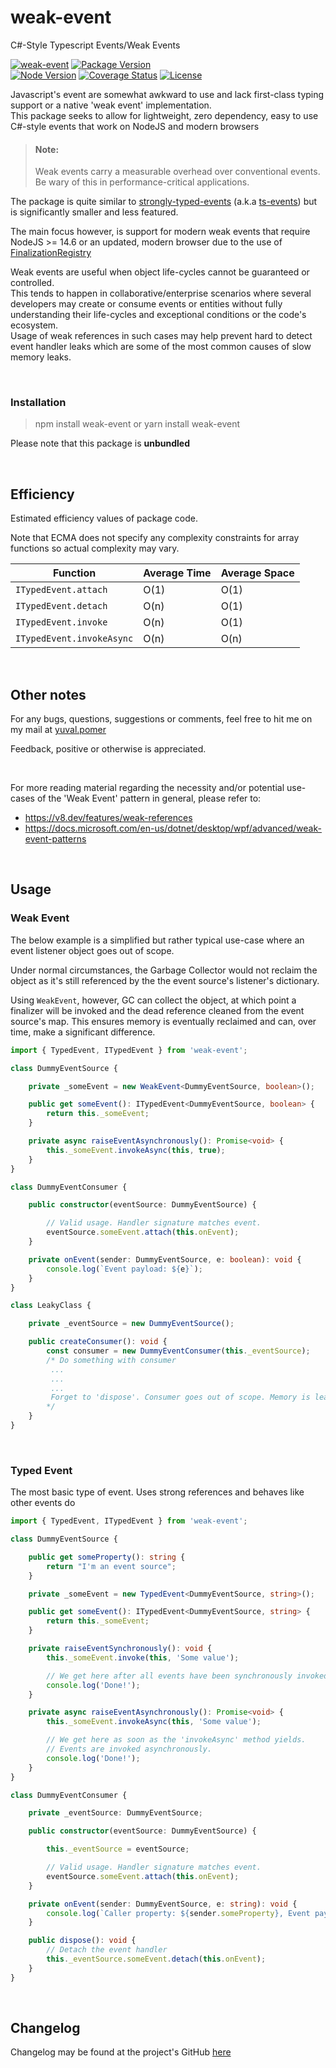 # weak-event

C#-Style Typescript Events/Weak Events

[![weak-event](https://github.com/yuval-po/weak-event/actions/workflows/weak-event.yml/badge.svg)](https://github.com/yuval-po/weak-event/actions/workflows/weak-event.yml) [![Package Version](https://img.shields.io/npm/v/weak-event)](https://img.shields.io/npm/v/weak-event)</br>
[![Node Version](https://img.shields.io/node/v/weak-event)](https://img.shields.io/node/v/weak-event)
[![Coverage Status](https://coveralls.io/repos/github/yuval-po/weak-event/badge.svg?branch=main)](https://coveralls.io/github/yuval-po/weak-event?branch=main)
[![License](https://img.shields.io/npm/l/weak-event?style=plastic)](https://img.shields.io/npm/l/weak-event?style=plastic)


Javascript's event are somewhat awkward to use and lack first-class typing support or a native 'weak event' implementation.</br>
This package seeks to allow for lightweight, zero dependency, easy to use C#-style events that work on NodeJS and modern browsers

> #### Note:
> Weak events carry a measurable overhead over conventional events.</br>
> Be wary of this in performance-critical applications.

The package is quite similar to [strongly-typed-events](https://github.com/KeesCBakker/Strongly-Typed-Events-for-TypeScript) (a.k.a [ts-events](https://www.npmjs.com/package/ts-events)) but is significantly
smaller and less featured.

The main focus however, is support for modern weak events that require NodeJS >= 14.6 or an updated, modern browser due to
the use of [FinalizationRegistry](https://developer.mozilla.org/en-US/docs/Web/JavaScript/Reference/Global_Objects/FinalizationRegistry)

Weak events are useful when object life-cycles cannot be guaranteed or controlled.</br>
This tends to happen in collaborative/enterprise scenarios where several developers may create or consume events or entities without fully understanding their life-cycles and exceptional conditions or the code's ecosystem.</br>
Usage of weak references in such cases may help prevent hard to detect event handler leaks which are some of the most common causes of slow memory leaks.

</br>

### Installation

> npm install weak-event or yarn install weak-event

Please note that this package is __unbundled__


</br>

## Efficiency

Estimated efficiency values of package code. </br>

Note that ECMA does not specify any complexity constraints for array functions
so actual complexity may vary.

| Function                  | Average Time  | Average Space |
|---------------------------|---------------|---------------|
| `ITypedEvent.attach`      | O(1)          |  O(1)         |
| `ITypedEvent.detach`      | O(n)          |  O(1)         |
| `ITypedEvent.invoke`      | O(n)          |  O(1)         |
| `ITypedEvent.invokeAsync` | O(n)          |  O(n)         |

</br>

## Other notes

For any bugs, questions, suggestions or comments, feel free to hit me on my mail at [yuval.pomer](mailto:yuval.pomer@protonmail.com?subject=[Weak-Event%20Feedback])

Feedback, positive or otherwise is appreciated.

</br>

For more reading material regarding the necessity and/or potential use-cases of the 'Weak Event' pattern in general, please refer to:
* https://v8.dev/features/weak-references
* https://docs.microsoft.com/en-us/dotnet/desktop/wpf/advanced/weak-event-patterns

</br>

## Usage

### Weak Event

The below example is a simplified but rather typical use-case where an event listener object goes
out of scope.

Under normal circumstances, the Garbage Collector would not reclaim the object as it's still
referenced by the the event source's listener's dictionary.

Using `WeakEvent`, however, GC can collect the object, at which point a finalizer will be invoked and the dead reference cleaned from the event source's map.
This ensures memory is eventually reclaimed and can, over time, make a significant difference.


```typescript
import { TypedEvent, ITypedEvent } from 'weak-event';

class DummyEventSource {

	private _someEvent = new WeakEvent<DummyEventSource, boolean>();

	public get someEvent(): ITypedEvent<DummyEventSource, boolean> {
		return this._someEvent;
	}

	private async raiseEventAsynchronously(): Promise<void> {
		this._someEvent.invokeAsync(this, true);
	}
}

class DummyEventConsumer {

	public constructor(eventSource: DummyEventSource) {

		// Valid usage. Handler signature matches event.
		eventSource.someEvent.attach(this.onEvent);
	}

	private onEvent(sender: DummyEventSource, e: boolean): void {
		console.log(`Event payload: ${e}`);
	}
}

class LeakyClass {

	private _eventSource = new DummyEventSource();

	public createConsumer(): void {
		const consumer = new DummyEventConsumer(this._eventSource);
		/* Do something with consumer
		 ...
		 ...
		 ...
		 Forget to 'dispose'. Consumer goes out of scope. Memory is leaked
		*/
	}
}

```

</br>

### Typed Event

The most basic type of event. Uses strong references and behaves like other events do

```typescript
import { TypedEvent, ITypedEvent } from 'weak-event';

class DummyEventSource {

	public get someProperty(): string {
		return "I'm an event source";
	}

	private _someEvent = new TypedEvent<DummyEventSource, string>();

	public get someEvent(): ITypedEvent<DummyEventSource, string> {
		return this._someEvent;
	}

	private raiseEventSynchronously(): void {
		this._someEvent.invoke(this, 'Some value');

		// We get here after all events have been synchronously invoked
		console.log('Done!');
	}

	private async raiseEventAsynchronously(): Promise<void> {
		this._someEvent.invokeAsync(this, 'Some value');

		// We get here as soon as the 'invokeAsync' method yields.
		// Events are invoked asynchronously.
		console.log('Done!');
	}
}

class DummyEventConsumer {

	private _eventSource: DummyEventSource;

	public constructor(eventSource: DummyEventSource) {

		this._eventSource = eventSource;

		// Valid usage. Handler signature matches event.
		eventSource.someEvent.attach(this.onEvent);
	}

	private onEvent(sender: DummyEventSource, e: string): void {
		console.log(`Caller property: ${sender.someProperty}, Event payload: ${e}`);
	}

	public dispose(): void {
		// Detach the event handler
		this._eventSource.someEvent.detach(this.onEvent);
	}
}


```
<br />

## Changelog

Changelog may be found at the project's GitHub [here](https://github.com/yuval-po/weak-event/blob/main/CHANGELOG.md)
